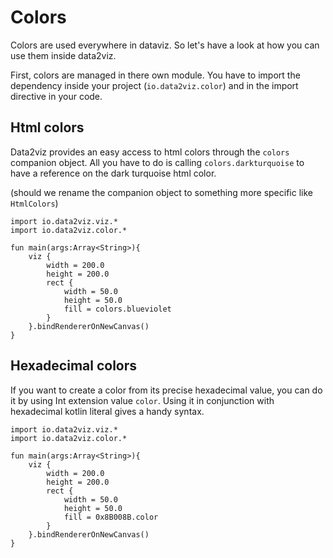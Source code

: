 # Colors

Colors are used everywhere in dataviz. So let's have a look at how you can use them 
inside data2viz.

First, colors are managed in there own module. You have to import the dependency 
inside your project (`io.data2viz.color`) and in the import directive in your code.

## Html colors

Data2viz provides an easy access to html colors through the `colors` companion 
object. All you have to do is calling `colors.darkturquoise` to have a reference 
on the dark turquoise html color. 

(should we rename the companion object to something more specific like `HtmlColors`)  


```height=50
import io.data2viz.viz.*
import io.data2viz.color.*

fun main(args:Array<String>){
    viz {
        width = 200.0
        height = 200.0
        rect {
            width = 50.0
            height = 50.0
            fill = colors.blueviolet
        }                
    }.bindRendererOnNewCanvas()
}
```

## Hexadecimal colors

If you want to create a color from its precise hexadecimal value, you can do it by using 
Int extension value `color`. Using it in conjunction with hexadecimal kotlin literal 
gives a handy syntax.

```height=50 from=8 to=12
import io.data2viz.viz.*
import io.data2viz.color.*

fun main(args:Array<String>){
    viz {
        width = 200.0
        height = 200.0
        rect {
            width = 50.0
            height = 50.0
            fill = 0x8B008B.color
        }                
    }.bindRendererOnNewCanvas()
}
```